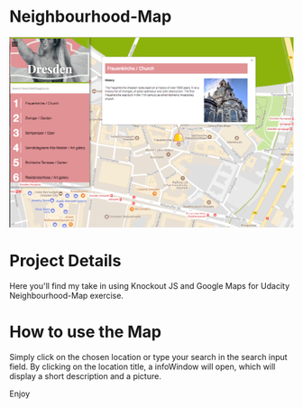 # Neighbourhood-Map
![alt tag](https://raw.githubusercontent.com/LauraHesse/Neighbourhood-Map/master/Screen%20Shot%202017-07-10%20at%2008.53.30.png)

# Project Details
Here you'll find my take in using Knockout JS and Google Maps for Udacity Neighbourhood-Map exercise.

# How to use the Map
Simply click on the chosen location or type your search in the search input field. By clicking on the location title, a infoWindow will open, which will display a short description and a picture. 

Enjoy 
